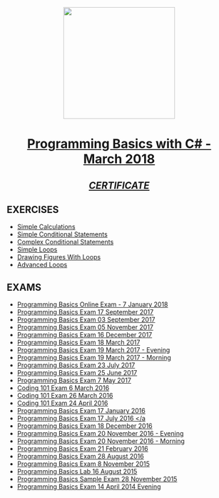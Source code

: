 <p align="center"><img src="https://camo.githubusercontent.com/98ae72843e29b468df31a1c7cde41bce64198722/687474703a2f2f7370616365617070736368616c6c656e676562756c67617269612e65752f73697465732f64656661756c742f66696c65732f736f6674756e692e706e67" width = 250 /></p>

# <a href="https://softuni.bg/trainings/1896/programming-basics-with-csharp-march-2018/open#lesson-7992"><p align="center">Programming Basics with C# - March 2018<p></a>

## <p align="center"> <a href="" > *CERTIFICATE* </a> </p>

## EXERCISES
* <a href="https://github.com/blazarow09/ProgrammingBasicsWithCsharp/tree/master/Simple%20Calculations" > Simple Calculations </a>
* <a href="https://github.com/blazarow09/ProgrammingBasicsWithCsharp/tree/master/Simple%20Conditional%20Statements" > Simple Conditional Statements </a>
* <a href="https://github.com/blazarow09/ProgrammingBasicsWithCsharp/tree/master/Complex%20Conditional%20Statements" > Complex Conditional Statements </a>
* <a href="https://github.com/blazarow09/ProgrammingBasicsWithCsharp/tree/master/Simple%20Loops" > Simple Loops </a>
* <a href="https://github.com/blazarow09/ProgrammingBasicsWithCsharp/tree/master/Drawing%20Figures%20with%20Loops" > Drawing Figures With Loops </a>
* <a href="https://github.com/blazarow09/ProgrammingBasicsWithCsharp/tree/master/Advanced%20Loops" > Advanced Loops </a>

## EXAMS
* <a href="https://github.com/blazarow09/ProgrammingBasicsWithCsharp/tree/master/Programming%20Basics%20Online%20Exam%20-%207%20January%202018" > Programming Basics Online Exam - 7 January 2018 </a>
* <a href="https://github.com/blazarow09/ProgrammingBasicsWithCsharp/tree/master/Programming%20Basics%20Exam%20-%2017%20September%202017" > Programming Basics Exam 17 September 2017 </a>
* <a href="https://github.com/blazarow09/ProgrammingBasicsWithCsharp/tree/master/Programming%20Basics%20Exam%20-%2003%20September%202017" > Programming Basics Exam 03 September 2017 </a>
* <a href="https://github.com/blazarow09/ProgrammingBasicsWithCsharp/tree/master/Programming%20Basics%20Exam%20-%2005%20November%202017" > Programming Basics Exam 05 November 2017 </a>
* <a href="https://github.com/blazarow09/ProgrammingBasicsWithCsharp/tree/master/Programming%20Basics%20Exam%20-%2016%20December%202017" > Programming Basics Exam 16 December 2017 </a>
* <a href="https://github.com/blazarow09/ProgrammingBasicsWithCsharp/tree/master/Programming%20Basics%20Exam%20-%2018%20March%202017" > Programming Basics Exam 18 March 2017 </a>
* <a href="https://github.com/blazarow09/ProgrammingBasicsWithCsharp/tree/master/Programming%20Basics%20Exam%20-%2019%20March%202017%20-%20Evening" > Programming Basics Exam 19 March 2017 - Evening </a>
* <a href="https://github.com/blazarow09/ProgrammingBasicsWithCsharp/tree/master/Programming%20Basics%20Exam%20-%2019%20March%202017%20-%20Morning" > Programming Basics Exam 19 March 2017 - Morning </a>
* <a href="https://github.com/blazarow09/ProgrammingBasicsWithCsharp/tree/master/Programming%20Basics%20Exam%20-%2023%20July%202017" > Programming Basics Exam 23 July 2017 </a>
* <a href="https://github.com/blazarow09/ProgrammingBasicsWithCsharp/tree/master/Programming%20Basics%20Exam%20-%2025%20June%202017" > Programming Basics Exam 25 June 2017 </a>
* <a href="https://github.com/blazarow09/ProgrammingBasicsWithCsharp/tree/master/Programming%20Basics%20Exam%20-%207%20May%202017" > Programming Basics Exam 7 May 2017 </a>
* <a href="https://github.com/blazarow09/ProgrammingBasicsWithCsharp/tree/master/Coding%20101%20Exam%20-%206%20March%202016" > Coding 101 Exam 6 March 2016 </a>
* <a href="https://github.com/blazarow09/ProgrammingBasicsWithCsharp/tree/master/Coding%20101%20Exam%20-%2026%20March%202016" > Coding 101 Exam 26 March 2016 </a>
* <a href="https://github.com/blazarow09/ProgrammingBasicsWithCsharp/tree/master/Coding%20101%20Exam%20-%2024%20April%202016" > Coding 101 Exam 24 April 2016 </a>
* <a href="https://github.com/blazarow09/ProgrammingBasicsWithCsharp/tree/master/Programming%20Basics%20Exam%20-%2017%20January%202016" > Programming Basics Exam 17 January 2016 </a>
* <a href="https://github.com/blazarow09/ProgrammingBasicsWithCsharp/tree/master/Programming%20Basics%20Exam%20-%2017%20July%202016" > Programming Basics Exam 17 July 2016 </a
* <a href="https://github.com/blazarow09/ProgrammingBasicsWithCsharp/tree/master/Programming%20Basics%20Exam%20-%2018%20December%202016" > Programming Basics Exam 18 December 2016 </a>
* <a href="https://github.com/blazarow09/ProgrammingBasicsWithCsharp/tree/master/Programming%20Basics%20Exam%20-%2020%20November%202016%20-%20Evening" > Programming Basics Exam 20 November 2016 - Evening </a>
* <a href="https://github.com/blazarow09/ProgrammingBasicsWithCsharp/tree/master/Programming%20Basics%20Exam%20-%2020%20November%202016%20-%20Morning" > Programming Basics Exam 20 November 2016 - Morning </a>
* <a href="https://github.com/blazarow09/ProgrammingBasicsWithCsharp/tree/master/Programming%20Basics%20Exam%20-%2021%20February%202016" > Programming Basics Exam 21 February 2016 </a>
* <a href="https://github.com/blazarow09/ProgrammingBasicsWithCsharp/tree/master/Programming%20Basics%20Exam%20-%2028%20August%202016" > Programming Basics Exam 28 August 2016 </a>
* <a href="https://github.com/blazarow09/ProgrammingBasicsWithCsharp/tree/master/Programming%20Basics%20Exam%20-%208%20November%202015" > Programming Basics Exam 8 November 2015 </a>
* <a href="https://github.com/blazarow09/ProgrammingBasicsWithCsharp/tree/master/Programming%20Basics%20Lab%20-%2016%20August%202015" > Programming Basics Lab 16 August 2015 </a>
* <a href="https://github.com/blazarow09/ProgrammingBasicsWithCsharp/tree/master/Programming%20Basics%20Sample%20Exam%20-%2028%20November%202015" > Programming Basics Sample Exam 28 November 2015 </a>
* <a href="https://github.com/blazarow09/ProgrammingBasicsWithCsharp/tree/master/Programming%20Basics%20Exam%2014%20April%202014%20Evening" > Programming Basics Exam 14 April 2014 Evening </a>



